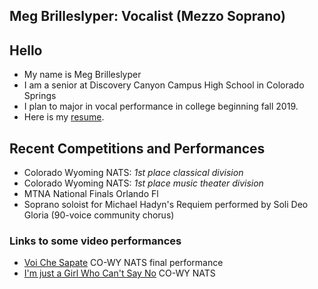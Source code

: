 ## Meg Brilleslyper: Vocalist (Mezzo Soprano)

<!-- Want a banner image? Find the image you want and store it in the images directory with the name `banner.jpg`. (Or you can modify the file name in the next line, with any image URL you want. -->

<!-- ![](images/banner.jpg){img:height="300px" width="100%"} -->
<!-- If you don't want a banner, delete the previous line.  -->

## Hello

- My name is Meg Brilleslyper
- I am a senior at Discovery Canyon Campus High School in Colorado Springs
- I plan to major in vocal performance in college beginning fall 2019.
- Here is my [resume](https://mmembrill.github.io//Meg-Brilleslyper/docs/Meg_resume.pdf).


## Recent Competitions and Performances

- Colorado Wyoming NATS:  *1st place classical division*
- Colorado Wyoming NATS: *1st place music theater division*
- MTNA National Finals Orlando Fl
- Soprano soloist for Michael Hadyn's Requiem performed by Soli Deo Gloria (90-voice community chorus)

### Links to some video performances

* [Voi Che Sapate](https://drive.google.com/open?id=1ZzvS-rvYw2467lPsFcj58P6Bk88naWhL) CO-WY NATS final performance
* [I'm just a Girl Who Can't Say No](https://drive.google.com/open?id=1CxY4c_Ba3t040YS77IbV6liHIHcLqzgW) CO-WY NATS




